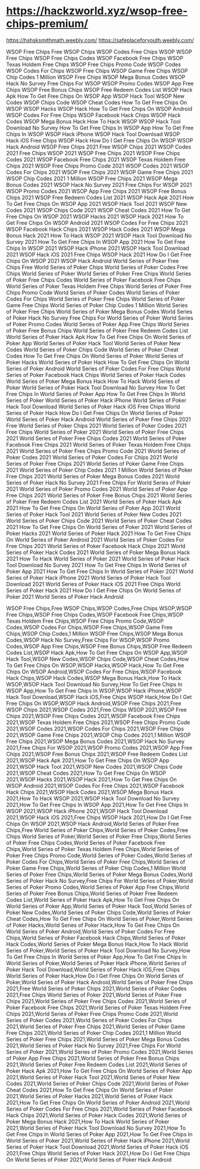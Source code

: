 https://hackzworld.xyz/wsop-free-chips-premium/
=============
https://hshsksmithmath.weebly.com/
https://safeplaceforyouth.weebly.com/

WSOP Free Chips
Free WSOP Chips
WSOP Codes
Free Chips WSOP
WSOP Free Chips
WSOP Free Chips Codes
WSOP Facebook Free Chips
WSOP Texas Holdem Free Chips
WSOP Free Chips Promo Code
WSOP Codes
WSOP Codes For Chips
WSOP Free Chips
WSOP Game Free Chips
WSOP Chip Codes
1 Million WSOP Free Chips
WSOP Mega Bonus Codes
WSOP Hack No Survey
Free Chips For WSOP
WSOP Promo Codes
WSOP App Free Chips
WSOP Free Bonus Chips
WSOP Free Redeem Codes List
WSOP Hack Apk
How To Get Free Chips On WSOP App
WSOP Hack Tool
WSOP New Codes
WSOP Chips Code
WSOP Cheat Codes
How To Get Free Chips On WSOP
WSOP Hacks
WSOP Hack
How To Get Free Chips On WSOP Android
WSOP Codes For Free Chips
WSOP Facebook Hack Chips
WSOP Hack Codes
WSOP Mega Bonus Hack
How To Hack WSOP
WSOP Hack Tool Download No Survey
How To Get Free Chips In WSOP App
How To Get Free Chips In WSOP
WSOP Hack iPhone
WSOP Hack Tool Download
WSOP Hack iOS
Free Chips WSOP Hack
How Do I Get Free Chips On WSOP
WSOP Hack Android
WSOP Free Chips 2021
Free WSOP Chips 2021
WSOP Codes 2021
Free Chips WSOP 2021
WSOP Free Chips 2021
WSOP Free Chips Codes 2021
WSOP Facebook Free Chips 2021
WSOP Texas Holdem Free Chips 2021
WSOP Free Chips Promo Code 2021
WSOP Codes 2021
WSOP Codes For Chips 2021
WSOP Free Chips 2021
WSOP Game Free Chips 2021
WSOP Chip Codes 2021
1 Million WSOP Free Chips 2021
WSOP Mega Bonus Codes 2021
WSOP Hack No Survey 2021
Free Chips For WSOP 2021
WSOP Promo Codes 2021
WSOP App Free Chips 2021
WSOP Free Bonus Chips 2021
WSOP Free Redeem Codes List 2021
WSOP Hack Apk 2021
How To Get Free Chips On WSOP App 2021
WSOP Hack Tool 2021
WSOP New Codes 2021
WSOP Chips Code 2021
WSOP Cheat Codes 2021
How To Get Free Chips On WSOP 2021
WSOP Hacks 2021
WSOP Hack 2021
How To Get Free Chips On WSOP Android 2021
WSOP Codes For Free Chips 2021
WSOP Facebook Hack Chips 2021
WSOP Hack Codes 2021
WSOP Mega Bonus Hack 2021
How To Hack WSOP 2021
WSOP Hack Tool Download No Survey 2021
How To Get Free Chips In WSOP App 2021
How To Get Free Chips In WSOP 2021
WSOP Hack iPhone 2021
WSOP Hack Tool Download 2021
WSOP Hack iOS 2021
Free Chips WSOP Hack 2021
How Do I Get Free Chips On WSOP 2021
WSOP Hack Android
World Series of Poker Free Chips
Free World Series of Poker Chips
World Series of Poker Codes
Free Chips World Series of Poker
World Series of Poker Free Chips
World Series of Poker Free Chips Codes
World Series of Poker Facebook Free Chips
World Series of Poker Texas Holdem Free Chips
World Series of Poker Free Chips Promo Code
World Series of Poker Codes
World Series of Poker Codes For Chips
World Series of Poker Free Chips
World Series of Poker Game Free Chips
World Series of Poker Chip Codes
1 Million World Series of Poker Free Chips
World Series of Poker Mega Bonus Codes
World Series of Poker Hack No Survey
Free Chips For World Series of Poker
World Series of Poker Promo Codes
World Series of Poker App Free Chips
World Series of Poker Free Bonus Chips
World Series of Poker Free Redeem Codes List
World Series of Poker Hack Apk
How To Get Free Chips On World Series of Poker App
World Series of Poker Hack Tool
World Series of Poker New Codes
World Series of Poker Chips Code
World Series of Poker Cheat Codes
How To Get Free Chips On World Series of Poker
World Series of Poker Hacks
World Series of Poker Hack
How To Get Free Chips On World Series of Poker Android
World Series of Poker Codes For Free Chips
World Series of Poker Facebook Hack Chips
World Series of Poker Hack Codes
World Series of Poker Mega Bonus Hack
How To Hack World Series of Poker
World Series of Poker Hack Tool Download No Survey
How To Get Free Chips In World Series of Poker App
How To Get Free Chips In World Series of Poker
World Series of Poker Hack iPhone
World Series of Poker Hack Tool Download
World Series of Poker Hack iOS
Free Chips World Series of Poker Hack
How Do I Get Free Chips On World Series of Poker
World Series of Poker Hack Android
World Series of Poker Free Chips 2021
Free World Series of Poker Chips 2021
World Series of Poker Codes 2021
Free Chips World Series of Poker 2021
World Series of Poker Free Chips 2021
World Series of Poker Free Chips Codes 2021
World Series of Poker Facebook Free Chips 2021
World Series of Poker Texas Holdem Free Chips 2021
World Series of Poker Free Chips Promo Code 2021
World Series of Poker Codes 2021
World Series of Poker Codes For Chips 2021
World Series of Poker Free Chips 2021
World Series of Poker Game Free Chips 2021
World Series of Poker Chip Codes 2021
1 Million World Series of Poker Free Chips 2021
World Series of Poker Mega Bonus Codes 2021
World Series of Poker Hack No Survey 2021
Free Chips For World Series of Poker 2021
World Series of Poker Promo Codes 2021
World Series of Poker App Free Chips 2021
World Series of Poker Free Bonus Chips 2021
World Series of Poker Free Redeem Codes List 2021
World Series of Poker Hack Apk 2021
How To Get Free Chips On World Series of Poker App 2021
World Series of Poker Hack Tool 2021
World Series of Poker New Codes 2021
World Series of Poker Chips Code 2021
World Series of Poker Cheat Codes 2021
How To Get Free Chips On World Series of Poker 2021
World Series of Poker Hacks 2021
World Series of Poker Hack 2021
How To Get Free Chips On World Series of Poker Android 2021
World Series of Poker Codes For Free Chips 2021
World Series of Poker Facebook Hack Chips 2021
World Series of Poker Hack Codes 2021
World Series of Poker Mega Bonus Hack 2021
How To Hack World Series of Poker 2021
World Series of Poker Hack Tool Download No Survey 2021
How To Get Free Chips In World Series of Poker App 2021
How To Get Free Chips In World Series of Poker 2021
World Series of Poker Hack iPhone 2021
World Series of Poker Hack Tool Download 2021
World Series of Poker Hack iOS 2021
Free Chips World Series of Poker Hack 2021
How Do I Get Free Chips On World Series of Poker 2021
World Series of Poker Hack Android

WSOP Free Chips,Free WSOP Chips,WSOP Codes,Free Chips WSOP,WSOP Free Chips,WSOP Free Chips Codes,WSOP Facebook Free Chips,WSOP Texas Holdem Free Chips,WSOP Free Chips Promo Code,WSOP Codes,WSOP Codes For Chips,WSOP Free Chips,WSOP Game Free Chips,WSOP Chip Codes,1 Million WSOP Free Chips,WSOP Mega Bonus Codes,WSOP Hack No Survey,Free Chips For WSOP,WSOP Promo Codes,WSOP App Free Chips,WSOP Free Bonus Chips,WSOP Free Redeem Codes List,WSOP Hack Apk,How To Get Free Chips On WSOP App,WSOP Hack Tool,WSOP New Codes,WSOP Chips Code,WSOP Cheat Codes,How To Get Free Chips On WSOP,WSOP Hacks,WSOP Hack,How To Get Free Chips On WSOP Android,WSOP Codes For Free Chips,WSOP Facebook Hack Chips,WSOP Hack Codes,WSOP Mega Bonus Hack,How To Hack WSOP,WSOP Hack Tool Download No Survey,How To Get Free Chips In WSOP App,How To Get Free Chips In WSOP,WSOP Hack iPhone,WSOP Hack Tool Download,WSOP Hack iOS,Free Chips WSOP Hack,How Do I Get Free Chips On WSOP,WSOP Hack Android,WSOP Free Chips 2021,Free WSOP Chips 2021,WSOP Codes 2021,Free Chips WSOP 2021,WSOP Free Chips 2021,WSOP Free Chips Codes 2021,WSOP Facebook Free Chips 2021,WSOP Texas Holdem Free Chips 2021,WSOP Free Chips Promo Code 2021,WSOP Codes 2021,WSOP Codes For Chips 2021,WSOP Free Chips 2021,WSOP Game Free Chips 2021,WSOP Chip Codes 2021,1 Million WSOP Free Chips 2021,WSOP Mega Bonus Codes 2021,WSOP Hack No Survey 2021,Free Chips For WSOP 2021,WSOP Promo Codes 2021,WSOP App Free Chips 2021,WSOP Free Bonus Chips 2021,WSOP Free Redeem Codes List 2021,WSOP Hack Apk 2021,How To Get Free Chips On WSOP App 2021,WSOP Hack Tool 2021,WSOP New Codes 2021,WSOP Chips Code 2021,WSOP Cheat Codes 2021,How To Get Free Chips On WSOP 2021,WSOP Hacks 2021,WSOP Hack 2021,How To Get Free Chips On WSOP Android 2021,WSOP Codes For Free Chips 2021,WSOP Facebook Hack Chips 2021,WSOP Hack Codes 2021,WSOP Mega Bonus Hack 2021,How To Hack WSOP 2021,WSOP Hack Tool Download No Survey 2021,How To Get Free Chips In WSOP App 2021,How To Get Free Chips In WSOP 2021,WSOP Hack iPhone 2021,WSOP Hack Tool Download 2021,WSOP Hack iOS 2021,Free Chips WSOP Hack 2021,How Do I Get Free Chips On WSOP 2021,WSOP Hack Android,World Series of Poker Free Chips,Free World Series of Poker Chips,World Series of Poker Codes,Free Chips World Series of Poker,World Series of Poker Free Chips,World Series of Poker Free Chips Codes,World Series of Poker Facebook Free Chips,World Series of Poker Texas Holdem Free Chips,World Series of Poker Free Chips Promo Code,World Series of Poker Codes,World Series of Poker Codes For Chips,World Series of Poker Free Chips,World Series of Poker Game Free Chips,World Series of Poker Chip Codes,1 Million World Series of Poker Free Chips,World Series of Poker Mega Bonus Codes,World Series of Poker Hack No Survey,Free Chips For World Series of Poker,World Series of Poker Promo Codes,World Series of Poker App Free Chips,World Series of Poker Free Bonus Chips,World Series of Poker Free Redeem Codes List,World Series of Poker Hack Apk,How To Get Free Chips On World Series of Poker App,World Series of Poker Hack Tool,World Series of Poker New Codes,World Series of Poker Chips Code,World Series of Poker Cheat Codes,How To Get Free Chips On World Series of Poker,World Series of Poker Hacks,World Series of Poker Hack,How To Get Free Chips On World Series of Poker Android,World Series of Poker Codes For Free Chips,World Series of Poker Facebook Hack Chips,World Series of Poker Hack Codes,World Series of Poker Mega Bonus Hack,How To Hack World Series of Poker,World Series of Poker Hack Tool Download No Survey,How To Get Free Chips In World Series of Poker App,How To Get Free Chips In World Series of Poker,World Series of Poker Hack iPhone,World Series of Poker Hack Tool Download,World Series of Poker Hack iOS,Free Chips World Series of Poker Hack,How Do I Get Free Chips On World Series of Poker,World Series of Poker Hack Android,World Series of Poker Free Chips 2021,Free World Series of Poker Chips 2021,World Series of Poker Codes 2021,Free Chips World Series of Poker 2021,World Series of Poker Free Chips 2021,World Series of Poker Free Chips Codes 2021,World Series of Poker Facebook Free Chips 2021,World Series of Poker Texas Holdem Free Chips 2021,World Series of Poker Free Chips Promo Code 2021,World Series of Poker Codes 2021,World Series of Poker Codes For Chips 2021,World Series of Poker Free Chips 2021,World Series of Poker Game Free Chips 2021,World Series of Poker Chip Codes 2021,1 Million World Series of Poker Free Chips 2021,World Series of Poker Mega Bonus Codes 2021,World Series of Poker Hack No Survey 2021,Free Chips For World Series of Poker 2021,World Series of Poker Promo Codes 2021,World Series of Poker App Free Chips 2021,World Series of Poker Free Bonus Chips 2021,World Series of Poker Free Redeem Codes List 2021,World Series of Poker Hack Apk 2021,How To Get Free Chips On World Series of Poker App 2021,World Series of Poker Hack Tool 2021,World Series of Poker New Codes 2021,World Series of Poker Chips Code 2021,World Series of Poker Cheat Codes 2021,How To Get Free Chips On World Series of Poker 2021,World Series of Poker Hacks 2021,World Series of Poker Hack 2021,How To Get Free Chips On World Series of Poker Android 2021,World Series of Poker Codes For Free Chips 2021,World Series of Poker Facebook Hack Chips 2021,World Series of Poker Hack Codes 2021,World Series of Poker Mega Bonus Hack 2021,How To Hack World Series of Poker 2021,World Series of Poker Hack Tool Download No Survey 2021,How To Get Free Chips In World Series of Poker App 2021,How To Get Free Chips In World Series of Poker 2021,World Series of Poker Hack iPhone 2021,World Series of Poker Hack Tool Download 2021,World Series of Poker Hack iOS 2021,Free Chips World Series of Poker Hack 2021,How Do I Get Free Chips On World Series of Poker 2021,World Series of Poker Hack Android
